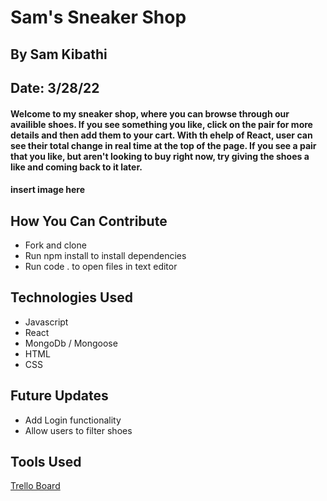 # Sam's Sneaker Shop
## By Sam Kibathi
## Date: 3/28/22

#### Welcome to my sneaker shop, where you can browse through our availible shoes. If you see something you like, click on the pair for more details and then add them to your cart. With th ehelp of React, user can see their total change in real time at the top of the page. If you see a pair that you like, but aren't looking to buy right now, try giving the shoes a like and coming back to it later.

#### insert image here

## How You Can Contribute
* Fork and clone
* Run npm install to install dependencies
* Run code . to open files in text editor

## Technologies Used
* Javascript
*   React
*   MongoDb / Mongoose
*  HTML
*  CSS

## Future Updates
* Add Login functionality
* Allow users to filter shoes

## Tools Used
[Trello Board](https://trello.com/b/N4HJzcGB/sams-sneaker-shop)

